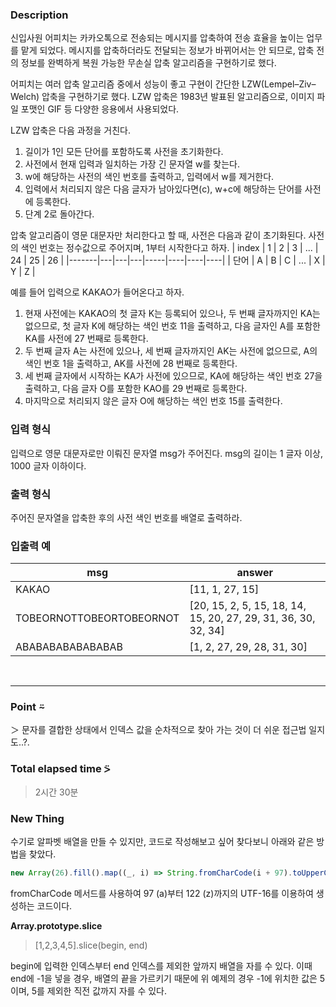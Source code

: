 ### Description
신입사원 어피치는 카카오톡으로 전송되는 메시지를 압축하여 전송 효율을 높이는 업무를 맡게 되었다. 메시지를 압축하더라도 전달되는 정보가 바뀌어서는 안 되므로, 압축 전의 정보를 완벽하게 복원 가능한 무손실 압축 알고리즘을 구현하기로 했다.

어피치는 여러 압축 알고리즘 중에서 성능이 좋고 구현이 간단한 LZW(Lempel–Ziv–Welch) 압축을 구현하기로 했다. LZW 압축은 1983년 발표된 알고리즘으로, 이미지 파일 포맷인 GIF 등 다양한 응용에서 사용되었다.

LZW 압축은 다음 과정을 거친다.

1. 길이가 1인 모든 단어를 포함하도록 사전을 초기화한다.
2. 사전에서 현재 입력과 일치하는 가장 긴 문자열 w를 찾는다.
3. w에 해당하는 사전의 색인 번호를 출력하고, 입력에서 w를 제거한다.
4. 입력에서 처리되지 않은 다음 글자가 남아있다면(c), w+c에 해당하는 단어를 사전에 등록한다.
5. 단계 2로 돌아간다.

압축 알고리즘이 영문 대문자만 처리한다고 할 때, 사전은 다음과 같이 초기화된다. 사전의 색인 번호는 정수값으로 주어지며, 1부터 시작한다고 하자.
| index |	1	| 2	| 3	| ...	| 24 | 25	| 26 |
|-------|---|---|---|-----|----|----|----|
|  단어	 | A | B | C | ... |  X |  Y |  Z |

예를 들어 입력으로 KAKAO가 들어온다고 하자.

1. 현재 사전에는 KAKAO의 첫 글자 K는 등록되어 있으나, 두 번째 글자까지인 KA는 없으므로, 첫 글자 K에 해당하는 색인 번호 11을 출력하고, 다음 글자인 A를 포함한 KA를 사전에 27 번째로 등록한다.
2. 두 번째 글자 A는 사전에 있으나, 세 번째 글자까지인 AK는 사전에 없으므로, A의 색인 번호 1을 출력하고, AK를 사전에 28 번째로 등록한다.
3. 세 번째 글자에서 시작하는 KA가 사전에 있으므로, KA에 해당하는 색인 번호 27을 출력하고, 다음 글자 O를 포함한 KAO를 29 번째로 등록한다.
4. 마지막으로 처리되지 않은 글자 O에 해당하는 색인 번호 15를 출력한다.

### 입력 형식
입력으로 영문 대문자로만 이뤄진 문자열 msg가 주어진다. msg의 길이는 1 글자 이상, 1000 글자 이하이다.

### 출력 형식
주어진 문자열을 압축한 후의 사전 색인 번호를 배열로 출력하라.

### 입출력 예
|             msg             |                             answer                             | 
|-----------------------------|----------------------------------------------------------------|
|            KAKAO            | [11, 1, 27, 15]                                                |
|   TOBEORNOTTOBEORTOBEORNOT  | [20, 15, 2, 5, 15, 18, 14, 15, 20, 27, 29, 31, 36, 30, 32, 34] |
|      ABABABABABABABAB       |	[1, 2, 27, 29, 28, 31, 30]                                     |

<br />

---
### Point ⍨
＞  문자를 결합한 상태에서 인덱스 값을 순차적으로 찾아 가는 것이 더 쉬운 접근법 일지도..?.<br />

### Total elapsed time ⍩
> 2시간 30분

### New Thing
수기로 알파벳 배열을 만들 수 있지만, 코드로 작성해보고 싶어 찾다보니 아래와 같은 방법을 찾았다.
```javascript
new Array(26).fill().map((_, i) => String.fromCharCode(i + 97).toUpperCase());
```
fromCharCode 메서드를 사용하여 97 (a)부터 122 (z)까지의 UTF-16를 이용하여 생성하는 코드이다.

**Array.prototype.slice**

> [1,2,3,4,5].slice(begin, end)

begin에 입력한 인덱스부터 end 인덱스를 제외한 앞까지 배열을 자를 수 있다. 
이때 end에 -1을 넣을 경우, 배열의 끝을 가르키기 때문에 위 예제의 경우 -1에 위치한 값은 5이며, 5를 제외한 직전 값까지 자를 수 있다.